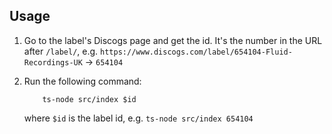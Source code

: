 ## Usage

1. Go to the label's Discogs page and get the id. It's the number in the URL after `/label/`, e.g. `https://www.discogs.com/label/654104-Fluid-Recordings-UK` -> `654104`

2. Run the following command:

    ```
        ts-node src/index $id 
    ```
    where `$id` is the label id, e.g. `ts-node src/index 654104` 

